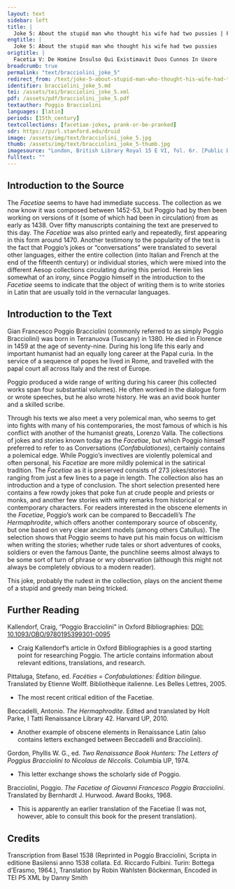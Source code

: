 ```yaml
---
layout: text
sidebar: left
title: |
  Joke 5: About the stupid man who thought his wife had two pussies | Facetia V: De Homine Insulso Qui Existimavit Duos Cunnos In Uxore
engtitle: |
  Joke 5: About the stupid man who thought his wife had two pussies
origtitle: |
  Facetia V: De Homine Insulso Qui Existimavit Duos Cunnos In Uxore
breadcrumb: true
permalink: "text/bracciolini_joke_5"
redirect_from: /text/joke-5-about-stupid-man-who-thought-his-wife-had-two-pussies
identifier: bracciolini_joke_5.md
tei: /assets/tei/bracciolini_joke_5.xml
pdf: /assets/pdf/bracciolini_joke_5.pdf
textauthor: Poggio Bracciolini
languages: [latin]
periods: [15th_century]
textcollections: [facetiae-jokes, prank-or-be-pranked]
sdr: https://purl.stanford.edu/druid 
image: /assets/img/text/bracciolini_joke_5.jpg
thumb: /assets/img/text/bracciolini_joke_5-thumb.jpg
imagesource: "London, British Library Royal 15 E VI, fol. 6r. [Public Domain]"
fulltext: ""
---
```

 

## Introduction to the Source 

<p>The <em>Facetiae</em> seems to have had immediate success. The collection as we now know it was composed between 1452-53, but Poggio had by then been working on versions of it (some of which had been in circulation) from as early as 1438. Over fifty manuscripts containing the text are preserved to this day. The <em>Facetiae</em> was also printed early and repeatedly, first appearing in this form around 1470. Another testimony to the popularity of the text is the fact that Poggio’s jokes or “conversations” were translated to several other languages, either the entire collection (into Italian and French at the end of the fifteenth century) or individual stories, which were mixed into the different Aesop collections circulating during this period. Herein lies somewhat of an irony, since Poggio himself in the introduction to the <em>Facetiae</em> seems to indicate that the object of writing them is to write stories in Latin that are usually told in the vernacular languages.</p>

## Introduction to the Text 

<p>Gian Francesco Poggio Bracciolini (commonly referred to as simply Poggio Bracciolini) was born in Terranuova (Tuscany) in 1380. He died in Florence in 1459 at the age of seventy-nine. During his long life this early and important humanist had an equally long career at the Papal curia. In the service of a sequence of popes he lived in Rome, and travelled with the papal court all across Italy and the rest of Europe.</p> <p>Poggio produced a wide range of writing during his career (his collected works span four substantial volumes). He often worked in the dialogue form or wrote speeches, but he also wrote history. He was an avid book hunter and a skilled scribe.</p> <p>Through his texts we also meet a very polemical man, who seems to get into fights with many of his contemporaries, the most famous of which is his conflict with another of the humanist greats, Lorenzo Valla. The collections of jokes and stories known today as the <em>Facetiae</em>, but which Poggio himself preferred to refer to as Conversations (<em>Confabulationes</em>), certainly contains a polemical edge. While Poggio’s invectives are violently polemical and often personal, his <em>Facetiae</em> are more mildly polemical in the satirical tradition. The <em>Facetiae</em> as it is preserved consists of 273 jokes/stories ranging from just a few lines to a page in length. The collection also has an introduction and a type of conclusion. The short selection presented here contains a few rowdy jokes that poke fun at crude people and priests or monks, and another few stories with witty remarks from historical or contemporary characters. For readers interested in the obscene elements in the <em>Facetiae</em>, Poggio’s work can be compared to Beccadelli’s <em>The Hermaphrodite</em>, which offers another contemporary source of obscenity, but one based on very clear ancient models (among others Catullus). The selection shows that Poggio seems to have put his main focus on witticism when writing the stories; whether rude tales or short adventures of cooks, soldiers or even the famous Dante, the punchline seems almost always to be some sort of turn of phrase or wry observation (although this might not always be completely obvious to a modern reader).</p> <p>This joke, probably the rudest in the collection, plays on the ancient theme of a stupid and greedy man being tricked.</p>

## Further Reading 

<p>Kallendorf, Craig, “Poggio Bracciolini” in Oxford Bibliographies: <a href="https://www.oxfordbibliographies.com/view/document/obo-9780195399301/obo-9780195399301-0095.xml">DOI: 10.1093/OBO/9780195399301-0095</a></p> <ul> <li>Craig Kallendorf’s article in Oxford Bibliographies is a good starting point for researching Poggio. The article contains information about relevant editions, translations, and research.</li> </ul> <p>Pittaluga, Stefano, ed. <em>Facéties = Confabulationes: Édition bilingue.</em> Translated by Etienne Wolff. Bibliothèque italienne. Les Belles Lettres, 2005.</p> <ul> <li>The most recent critical edition of the Facetiae.</li> </ul> <p>Beccadelli, Antonio. <em>The Hermaphrodite</em>. Edited and translated by Holt Parke, I Tatti Renaissance Library 42. Harvard UP, 2010.</p> <ul> <li>Another example of obscene elements in Renaissance Latin (also contains letters exchanged between Beccadelli and Bracciolini).</li> </ul> <p>Gordon, Phyllis W. G., ed. <em>Two Renaissance Book Hunters: The Letters of Poggius Bracciolini to Nicolaus de Niccolis</em>. Columbia UP, 1974.</p> <ul> <li>This letter exchange shows the scholarly side of Poggio.</li> </ul> <p>Bracciolini, Poggio. <em>The Facetiae of Giovanni Francesco Poggio Bracciolini</em>. Translated by Bernhardt J. Hurwood. Award Books, 1968.</p> <ul> <li>This is apparently an earlier translation of the Facetiae (I was not, however, able to consult this book for the present translation).</li> </ul>

## Credits

Transcription from Basel 1538 (Reprinted in Poggio Bracciolini, Scripta in editione Basilensi anno 1538 collata. Ed. Riccardo Fulbini. Turin: Bottega d'Erasmo, 1964.), Translation by Robin Wahlsten Böckerman, Encoded in TEI P5 XML by Danny Smith
